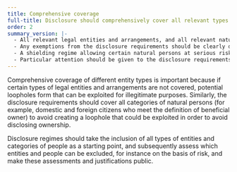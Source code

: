 ```yaml
---
title: Comprehensive coverage
full-title: Disclosure should comprehensively cover all relevant types of legal entities and natural persons
order: 2
summary_version: |-
  - All relevant legal entities and arrangements, and all relevant natural persons (i.e. people), should be included in disclosures.
  - Any exemptions from the disclosure requirements should be clearly defined and justified, and reassessed on an ongoing basis. Information on the basis for exemption should be collected, or the ownership of such entities should be collected elsewhere with comparable levels of quality and access (e.g. for publicly listed companies (PLCs)).
  - A shielding regime allowing certain natural persons at serious risk (e.g. domestic abuse or kidnapping) to restrict the disclosure of certain information should be in place, and should be proportionate and justified.
  - Particular attention should be given to the disclosure requirements relating to specific categories of companies, including state owned enterprises (SOEs) and PLCs listed on exchanges with insufficient disclosure requirements.
---
```


Comprehensive coverage of different entity types is important because if certain types of legal entities and arrangements are not covered, potential loopholes form that can be exploited for illegitimate purposes. Similarly, the disclosure requirements should cover all categories of natural persons (for example, domestic and foreign citizens who meet the definition of beneficial owner) to avoid creating a loophole that could be exploited in order to avoid disclosing ownership.

Disclosure regimes should take the inclusion of all types of entities and categories of people as a starting point, and subsequently assess which entities and people can be excluded, for instance on the basis of risk, and make these assessments and justifications public.

